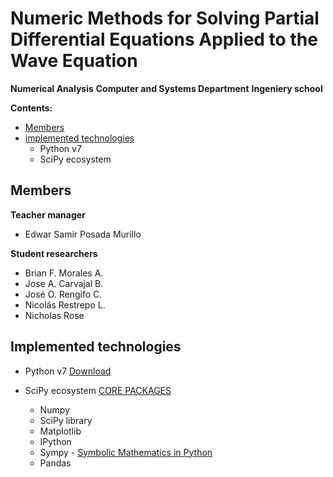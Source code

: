 # Numeric Methods for Solving Partial Differential Equations Applied to the Wave Equation

**Numerical Analysis**
**Computer and Systems Department**
**Ingeniery school**

**Contents:**

- [Members](#Members)
- [implemented technologies](#Implemented-technologies)
	- Python v7
	- SciPy ecosystem

## Members

**Teacher manager**
- Edwar Samir Posada Murillo

**Student researchers**
- Brian F. Morales A.
- Jose A. Carvajal B.
- José O. Rengifo C.
- Nicolás Restrepo L.
- Nicholas Rose



## Implemented technologies

- Python v7 [Download]( https://www.python.org/downloads/release/python-370/ "Python v7")

- SciPy ecosystem [CORE PACKAGES]( https://scipy.org/install.html "SciPy") 
  - Numpy
  - SciPy library
  - Matplotlib
  - IPython
  - Sympy - [Symbolic Mathematics in Python]( https://www.scipy-lectures.org/advanced/sympy.html "Chapters")
  - Pandas

<!--stackedit_data:
eyJoaXN0b3J5IjpbMTA4MDM4ODMxNiw4NjgyMTczNzAsLTg3Nz
UzMDk5Nl19
-->
